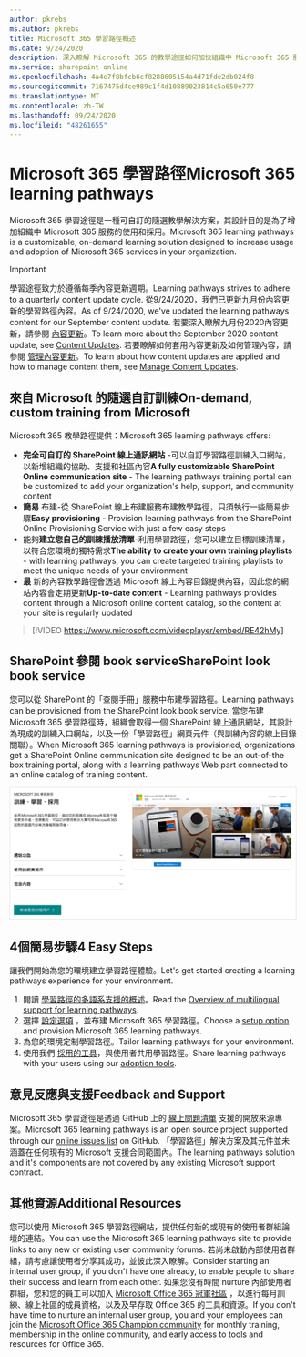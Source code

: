 ```yaml
---
author: pkrebs
ms.author: pkrebs
title: Microsoft 365 學習路徑概述
ms.date: 9/24/2020
description: 深入瞭解 Microsoft 365 的教學途徑如何加快組織中 Microsoft 365 服務的使用和採用。 學習路徑包括自訂的 SharePoint 線上網頁元件，以及可輕鬆布建至您的 Microsoft 365 租使用者的新式 SharePoint 線上通訊訓練網站。
ms.service: sharepoint online
ms.openlocfilehash: 4a4e7f8bfcb6cf8288605154a4d71fde2db024f8
ms.sourcegitcommit: 7167475d4ce989c1f4d10889023814c5a650e777
ms.translationtype: MT
ms.contentlocale: zh-TW
ms.lasthandoff: 09/24/2020
ms.locfileid: "48261655"
---
```

# <a name="microsoft-365-learning-pathways"></a><span data-ttu-id="99c7a-104">Microsoft 365 學習路徑</span><span class="sxs-lookup"><span data-stu-id="99c7a-104">Microsoft 365 learning pathways</span></span> 
<span data-ttu-id="99c7a-105">Microsoft 365 學習途徑是一種可自訂的隨選教學解決方案，其設計目的是為了增加組織中 Microsoft 365 服務的使用和採用。</span><span class="sxs-lookup"><span data-stu-id="99c7a-105">Microsoft 365 learning pathways is a customizable, on-demand learning solution designed to increase usage and adoption of Microsoft 365 services in your organization.</span></span>    

> [!IMPORTANT]
> <span data-ttu-id="99c7a-106">學習途徑致力於遵循每季內容更新週期。</span><span class="sxs-lookup"><span data-stu-id="99c7a-106">Learning pathways strives to adhere to a quarterly content update cycle.</span></span> <span data-ttu-id="99c7a-107">從9/24/2020，我們已更新九月份內容更新的學習路徑內容。</span><span class="sxs-lookup"><span data-stu-id="99c7a-107">As of 9/24/2020, we've updated the learning pathways content for our September content update.</span></span> <span data-ttu-id="99c7a-108">若要深入瞭解九月份2020內容更新，請參閱 [內容更新](custom_contentupdates.md)。</span><span class="sxs-lookup"><span data-stu-id="99c7a-108">To learn more about the September 2020 content update, see [Content Updates](custom_contentupdates.md).</span></span> <span data-ttu-id="99c7a-109">若要瞭解如何套用內容更新及如何管理內容，請參閱 [管理內容更新](custom_contentupdatesmanage.md)。</span><span class="sxs-lookup"><span data-stu-id="99c7a-109">To learn about how content updates are applied and how to manage content them, see [Manage Content Updates](custom_contentupdatesmanage.md).</span></span>  

## <a name="on-demand-custom-training-from-microsoft"></a><span data-ttu-id="99c7a-110">來自 Microsoft 的隨選自訂訓練</span><span class="sxs-lookup"><span data-stu-id="99c7a-110">On-demand, custom training from Microsoft</span></span>

<span data-ttu-id="99c7a-111">Microsoft 365 教學路徑提供：</span><span class="sxs-lookup"><span data-stu-id="99c7a-111">Microsoft 365 learning pathways offers:</span></span>

- <span data-ttu-id="99c7a-112">**完全可自訂的 SharePoint 線上通訊網站** -可以自訂學習路徑訓練入口網站，以新增組織的協助、支援和社區內容</span><span class="sxs-lookup"><span data-stu-id="99c7a-112">**A fully customizable SharePoint Online communication site** - The learning pathways training portal can be customized to add your organization's help, support, and community content</span></span>
- <span data-ttu-id="99c7a-113">**簡易** 布建-從 SharePoint 線上布建服務布建教學路徑，只須執行一些簡易步驟</span><span class="sxs-lookup"><span data-stu-id="99c7a-113">**Easy provisioning** - Provision learning pathways from the SharePoint Online Provisioning Service with just a few easy steps</span></span>
- <span data-ttu-id="99c7a-114">能夠**建立您自己的訓練播放清單**-利用學習路徑，您可以建立目標訓練清單，以符合您環境的獨特需求</span><span class="sxs-lookup"><span data-stu-id="99c7a-114">**The ability to create your own training playlists** - with learning pathways, you can create targeted training playlists to meet the unique needs of your environment</span></span>
- <span data-ttu-id="99c7a-115">**最** 新的內容教學路徑會透過 Microsoft 線上內容目錄提供內容，因此您的網站內容會定期更新</span><span class="sxs-lookup"><span data-stu-id="99c7a-115">**Up-to-date content** - Learning pathways provides content through a Microsoft online content catalog, so the content at your site is regularly updated</span></span>

> [!VIDEO https://www.microsoft.com/videoplayer/embed/RE42hMy]

## <a name="sharepoint-look-book-service"></a><span data-ttu-id="99c7a-116">SharePoint 參閱 book service</span><span class="sxs-lookup"><span data-stu-id="99c7a-116">SharePoint look book service</span></span>
<span data-ttu-id="99c7a-117">您可以從 SharePoint 的「查閱手冊」服務中布建學習路徑。</span><span class="sxs-lookup"><span data-stu-id="99c7a-117">Learning pathways can be provisioned from the SharePoint look book service.</span></span> <span data-ttu-id="99c7a-118">當您布建 Microsoft 365 學習路徑時，組織會取得一個 SharePoint 線上通訊網站，其設計為現成的訓練入口網站，以及一份「學習路徑」網頁元件（與訓練內容的線上目錄關聯）。</span><span class="sxs-lookup"><span data-stu-id="99c7a-118">When Microsoft 365 learning pathways is provisioned, organizations get a SharePoint Online communication site designed to be an out-of-the box training portal, along with a learning pathways Web part connected to an online catalog of training content.</span></span> 

![SharePoint 查看圖書布建頁面](media/cg-provision.png)

## <a name="4-easy-steps"></a><span data-ttu-id="99c7a-120">4個簡易步驟</span><span class="sxs-lookup"><span data-stu-id="99c7a-120">4 Easy Steps</span></span>
<span data-ttu-id="99c7a-121">讓我們開始為您的環境建立學習路徑體驗。</span><span class="sxs-lookup"><span data-stu-id="99c7a-121">Let's get started creating a learning pathways experience for your environment.</span></span>
1. <span data-ttu-id="99c7a-122">閱讀 [學習路徑的多語系支援的概述](custom_overview_ml.md)。</span><span class="sxs-lookup"><span data-stu-id="99c7a-122">Read the [Overview of multilingual support for learning pathways](custom_overview_ml.md).</span></span> 
2. <span data-ttu-id="99c7a-123">選擇 [設定選項](custom_setupoptions.md) ，並布建 Microsoft 365 學習路徑。</span><span class="sxs-lookup"><span data-stu-id="99c7a-123">Choose a [setup option](custom_setupoptions.md) and provision Microsoft 365 learning pathways.</span></span>  
3. <span data-ttu-id="99c7a-124">為您的環境定制學習路徑。</span><span class="sxs-lookup"><span data-stu-id="99c7a-124">Tailor learning pathways for your environment.</span></span>
4. <span data-ttu-id="99c7a-125">使用我們 [採用的工具](driveadoption.md)，與使用者共用學習路徑。</span><span class="sxs-lookup"><span data-stu-id="99c7a-125">Share learning pathways with your users using our [adoption tools](driveadoption.md).</span></span>

## <a name="feedback-and-support"></a><span data-ttu-id="99c7a-126">意見反應與支援</span><span class="sxs-lookup"><span data-stu-id="99c7a-126">Feedback and Support</span></span>

<span data-ttu-id="99c7a-127">Microsoft 365 學習途徑是透過 GitHub 上的 [線上問題清單](https://aka.ms/CustomLearningHelp) 支援的開放來源專案。</span><span class="sxs-lookup"><span data-stu-id="99c7a-127">Microsoft 365 learning pathways is an open source project supported through our [online issues list](https://aka.ms/CustomLearningHelp) on GitHub.</span></span> <span data-ttu-id="99c7a-128">「學習路徑」解決方案及其元件並未涵蓋在任何現有的 Microsoft 支援合同範圍內。</span><span class="sxs-lookup"><span data-stu-id="99c7a-128">The learning pathways solution and it's components are not covered by any existing Microsoft support contract.</span></span>  

## <a name="additional-resources"></a><span data-ttu-id="99c7a-129">其他資源</span><span class="sxs-lookup"><span data-stu-id="99c7a-129">Additional Resources</span></span>
<span data-ttu-id="99c7a-130">您可以使用 Microsoft 365 學習路徑網站，提供任何新的或現有的使用者群組論壇的連結。</span><span class="sxs-lookup"><span data-stu-id="99c7a-130">You can use the Microsoft 365 learning pathways site to provide links to any new or existing user community forums.</span></span> <span data-ttu-id="99c7a-131">若尚未啟動內部使用者群組，請考慮讓使用者分享其成功，並彼此深入瞭解。</span><span class="sxs-lookup"><span data-stu-id="99c7a-131">Consider starting an internal user group, if you don't have one already, to enable people to share their success and learn from each other.</span></span>  <span data-ttu-id="99c7a-132">如果您沒有時間 nurture 內部使用者群組，您和您的員工可以加入 [Microsoft Office 365 冠軍社區](https://aka.ms/O365Champions) ，以進行每月訓練、線上社區的成員資格，以及及早存取 Office 365 的工具和資源。</span><span class="sxs-lookup"><span data-stu-id="99c7a-132">If you don't have time to nurture an internal user group, you and your employees can join the [Microsoft Office 365 Champion community](https://aka.ms/O365Champions) for monthly training, membership in the online community, and early access to tools and resources for Office 365.</span></span>